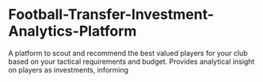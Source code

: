 # Football-Transfer-Investment-Analytics-Platform 
A platform to scout and recommend the best valued players for your club based on your tactical requirements and budget. Provides analytical insight on players as investments, informing 

